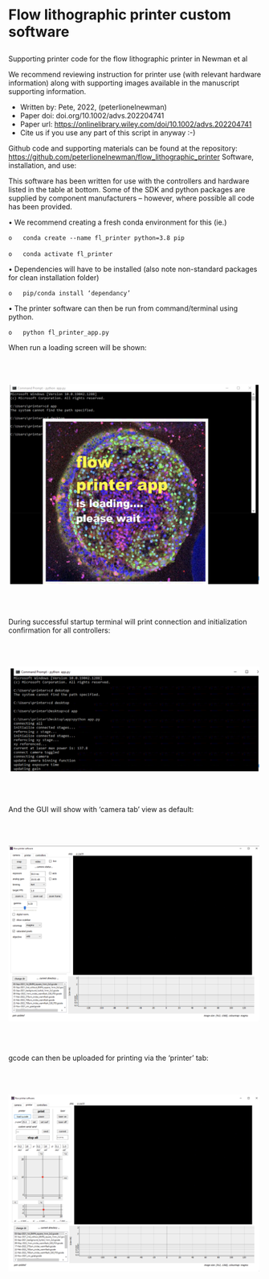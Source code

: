 # <p>  <b>Flow lithographic printer custom software </b> </p>
Supporting printer code for the flow lithographic printer in Newman et al

We recommend reviewing instruction for printer use (with relevant hardware information) along with supporting images available in the manuscript supporting information.

- Written by: Pete, 2022, (peterlionelnewman)
- Paper doi: doi.org/10.1002/advs.202204741
- Paper url: https://onlinelibrary.wiley.com/doi/10.1002/advs.202204741
- Cite us if you use any part of this script in anyway :-)

Github code and supporting materials can be found at the repository: https://github.com/peterlionelnewman/flow_lithographic_printer 
Software, installation, and use:

This software has been written for use with the controllers and hardware listed in the table at bottom. Some of the SDK and python packages are supplied by component manufacturers – however, where possible all code has been provided.

  •	We recommend creating a fresh conda environment for this (ie.)
  
    o	conda create --name fl_printer python=3.8 pip
  
    o	conda activate fl_printer
    
  •	Dependencies will have to be installed (also note non-standard packages for clean installation folder)
  
    o	pip/conda install ‘dependancy’
    
  •	The printer software can then be run from command/terminal using python.
  
    o	python fl_printer_app.py


When run a loading screen will be shown:

<img src="https://github.com/peterlionelnewman/flow_lithographic_printer/blob/main/instruction_images/img_1.png" width="500" title="img_1" align="center" vspace = "50">


During successful startup terminal will print connection and initialization confirmation for all controllers:

<img src="https://github.com/peterlionelnewman/flow_lithographic_printer/blob/main/instruction_images/img_2.png" width="500" title="img_2" align="center" vspace = "50">


And the GUI will show with ‘camera tab’ view as default:

<img src="https://github.com/peterlionelnewman/flow_lithographic_printer/blob/main/instruction_images/img_3.png" width="500" title="img_3" align="center" vspace = "50">


gcode can then be uploaded for printing via the ‘printer’ tab:
 
<img src="https://github.com/peterlionelnewman/flow_lithographic_printer/blob/main/instruction_images/img_4.png" width="500" title="img_4" align="center" vspace = "50">
